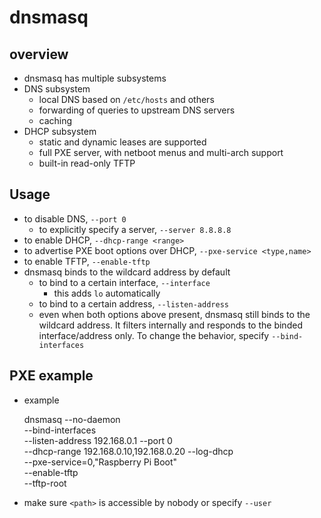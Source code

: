 dnsmasq
=======

## overview

- dnsmasq has multiple subsystems
- DNS subsystem
  - local DNS based on `/etc/hosts` and others
  - forwarding of queries to upstream DNS servers
  - caching
- DHCP subsystem
  - static and dynamic leases are supported
  - full PXE server, with netboot menus and multi-arch support
  - built-in read-only TFTP

## Usage

- to disable DNS, `--port 0`
  - to explicitly specify a server, `--server 8.8.8.8`
- to enable DHCP, `--dhcp-range <range>`
- to advertise PXE boot options over DHCP, `--pxe-service <type,name>`
- to enable TFTP, `--enable-tftp`
- dnsmasq binds to the wildcard address by default
  - to bind to a certain interface, `--interface`
    - this adds `lo` automatically
  - to bind to a certain address, `--listen-address`
  - even when both options above present, dnsmasq still binds to the wildcard
    address.  It filters internally and responds to the binded
    interface/address only.  To change the behavior, specify
    `--bind-interfaces`

## PXE example

- example

    dnsmasq --no-daemon \
            --bind-interfaces \
            --listen-address 192.168.0.1
            --port 0 \
            --dhcp-range 192.168.0.10,192.168.0.20
            --log-dhcp \
            --pxe-service=0,"Raspberry Pi Boot" \
            --enable-tftp \
            --tftp-root <path>
- make sure `<path>` is accessible by nobody or specify `--user`
